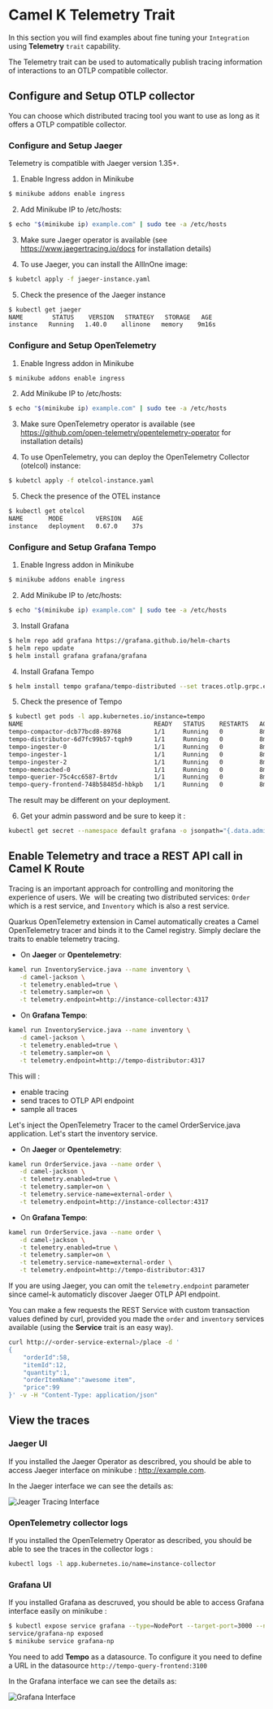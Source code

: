 # Camel K Telemetry Trait

In this section you will find examples about fine tuning your `Integration` using **Telemetry** `trait` capability.

The Telemetry trait can be used to automatically publish tracing information of interactions to an OTLP compatible collector.

## Configure and Setup OTLP collector

You can choose which distributed tracing tool you want to use as long as it offers a OTLP compatible collector.


### Configure and Setup Jaeger

Telemetry is compatible with Jaeger version 1.35+.

1. Enable Ingress addon in Minikube 

```sh
$ minikube addons enable ingress
```

2. Add Minikube IP to /etc/hosts:

```sh
$ echo "$(minikube ip) example.com" | sudo tee -a /etc/hosts
```

3. Make sure Jaeger operator is available (see https://www.jaegertracing.io/docs for installation details)

4. To use Jaeger, you can install the AllInOne image:

```sh
$ kubetcl apply -f jaeger-instance.yaml
```

5. Check the presence of the Jaeger instance

```sh
$ kubectl get jaeger
NAME        STATUS    VERSION   STRATEGY   STORAGE   AGE
instance   Running   1.40.0    allinone   memory    9m16s
```

### Configure and Setup OpenTelemetry

1. Enable Ingress addon in Minikube 

```sh
$ minikube addons enable ingress
```

2. Add Minikube IP to /etc/hosts:

```sh
$ echo "$(minikube ip) example.com" | sudo tee -a /etc/hosts
```

3. Make sure OpenTelemetry operator is available (see https://github.com/open-telemetry/opentelemetry-operator for installation details)

4. To use OpenTelemetry, you can deploy the OpenTelemetry Collector (otelcol) instance:

```sh
$ kubetcl apply -f otelcol-instance.yaml
```

5. Check the presence of the OTEL instance

```sh
$ kubectl get otelcol
NAME       MODE         VERSION   AGE
instance   deployment   0.67.0    37s
```

### Configure and Setup Grafana Tempo

1. Enable Ingress addon in Minikube 

```sh
$ minikube addons enable ingress
```

2. Add Minikube IP to /etc/hosts:

```sh
$ echo "$(minikube ip) example.com" | sudo tee -a /etc/hosts
```

3. Install Grafana

```sh
$ helm repo add grafana https://grafana.github.io/helm-charts
$ helm repo update
$ helm install grafana grafana/grafana
```

4. Install Grafana Tempo

```sh
$ helm install tempo grafana/tempo-distributed --set traces.otlp.grpc.enabled=true --set search.enabled=true --set traces.otlp.http.enabled=true
```

5. Check the presence of Tempo

```sh
$ kubectl get pods -l app.kubernetes.io/instance=tempo
NAME                                    READY   STATUS    RESTARTS   AGE
tempo-compactor-dcb77bcd8-89768         1/1     Running   0          8m48s
tempo-distributor-6d7fc99b57-tqph9      1/1     Running   0          8m48s
tempo-ingester-0                        1/1     Running   0          8m48s
tempo-ingester-1                        1/1     Running   0          8m48s
tempo-ingester-2                        1/1     Running   0          8m48s
tempo-memcached-0                       1/1     Running   0          8m48s
tempo-querier-75c4cc6587-8rtdv          1/1     Running   0          8m48s
tempo-query-frontend-748b58485d-hbkpb   1/1     Running   0          8m48s
```

The result may be different on your deployment.

6. Get your admin password and be sure to keep it :
```sh
kubectl get secret --namespace default grafana -o jsonpath="{.data.admin-password}" | base64 --decode ; echo
```

## Enable Telemetry and trace a REST API call in Camel K Route 

Tracing is an important approach for controlling and monitoring the experience of users. We  will be creating two distributed services: `Order` which is a rest service, and `Inventory` which is also a rest service.

Quarkus OpenTelemetry extension in Camel automatically creates a Camel OpenTelemetry tracer and binds it to the Camel registry. Simply declare the traits to enable telemetry tracing. 

* On **Jaeger** or **Opentelemetry**:

```sh
kamel run InventoryService.java --name inventory \
   -d camel-jackson \
   -t telemetry.enabled=true \
   -t telemetry.sampler=on \
   -t telemetry.endpoint=http://instance-collector:4317
```

* On **Grafana Tempo**:

```sh
kamel run InventoryService.java --name inventory \
   -d camel-jackson \
   -t telemetry.enabled=true \
   -t telemetry.sampler=on \
   -t telemetry.endpoint=http://tempo-distributor:4317
```

This will :
* enable tracing  
* send traces to OTLP API endpoint
* sample all traces


Let's inject the OpenTelemetry Tracer to the camel OrderService.java application. Let's start the inventory service. 


* On **Jaeger** or **Opentelemetry**:

```sh
kamel run OrderService.java --name order \
   -d camel-jackson \
   -t telemetry.enabled=true \
   -t telemetry.sampler=on \
   -t telemetry.service-name=external-order \
   -t telemetry.endpoint=http://instance-collector:4317
```

* On **Grafana Tempo**:

```sh
kamel run OrderService.java --name order \
   -d camel-jackson \
   -t telemetry.enabled=true \
   -t telemetry.sampler=on \
   -t telemetry.service-name=external-order \
   -t telemetry.endpoint=http://tempo-distributor:4317
```


If you are using Jaeger, you can omit the `telemetry.endpoint` parameter since camel-k automaticly discover Jaeger OTLP API endpoint.


You can make a few requests the REST Service with custom transaction values defined by curl, provided you made the `order` and `inventory` services available (using the **Service** trait is an easy way).

```sh
curl http://<order-service-external>/place -d '
{
    "orderId":58, 
    "itemId":12, 
    "quantity":1, 
    "orderItemName":"awesome item",
    "price":99
}' -v -H "Content-Type: application/json"
```

## View the traces

### Jaeger UI 

If you installed the Jaeger Operator as describred, you should be able to access Jaeger interface on minikube : http://example.com.

In the Jaeger interface we can see the details as:

![Jeager Tracing Interface](interface/jaegerInterface.png)

### OpenTelemetry collector logs

If you installed the OpenTelemetry Operator as described, you should be able to see the traces in the collector logs :

```sh
kubectl logs -l app.kubernetes.io/name=instance-collector
```

### Grafana UI 

If you installed Grafana as descruved, you should be able to access Grafana interface easily on minikube :

```sh
$ kubectl expose service grafana --type=NodePort --target-port=3000 --name=grafana-np
service/grafana-np exposed
$ minikube service grafana-np
```

You need to add **Tempo** as a datasource. To configure it you need to define a URL in the datasource `http://tempo-query-frontend:3100`

In the Grafana interface we can see the details as:

![Grafana Interface](interface/grafanaInterface.png)